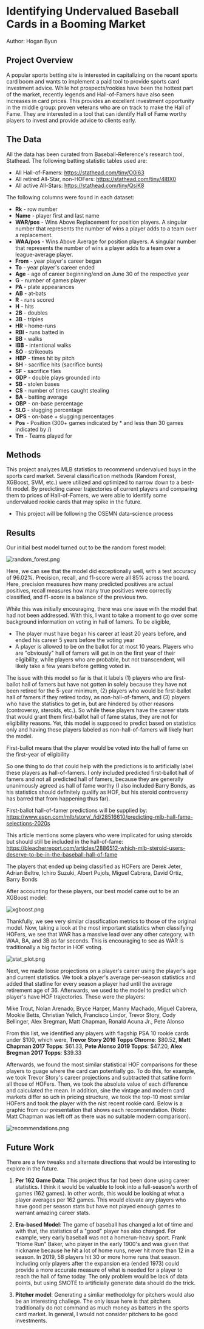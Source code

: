 
# Identifying Undervalued Baseball Cards in a Booming Market

Author: Hogan Byun

## Project Overview

A popular sports betting site is interested in capitalizing on the recent sports card boom and wants to implement a paid tool to provide sports card investment advice. While hot prospects/rookies have been the hottest part of the market, recently legends and Hall-of-Famers have also seen increases in card prices. This provides an excellent investment opportunity in the middle group: proven veterans who are on track to make the Hall of Fame. They are interested in a tool that can identify Hall of Fame worthy players to invest and provide advice to clients early. 

## The Data

All the data has been curated from Baseball-Reference's research tool, Stathead. The following batting statistic tables used are:
- All Hall-of-Famers: https://stathead.com/tiny/O0i63
- All retired All-Star, non-HOFers: https://stathead.com/tiny/4lBX0
- All active All-Stars: https://stathead.com/tiny/QsiK8

The following columns were found in each dataset:
* **Rk** - row number
* **Name** - player first and last name
* **WAR/pos** - Wins Above Replacement for position players. A singular number that represents the number of wins a player adds to a team over a replacement.
* **WAA/pos** - Wins Above Average for position players. A singular number that represents the number of wins a player adds to a team over a league-average player.
* **From** -  year player's career began
* **To** -  year player's career ended
* **Age** -  age of career beginning/end on June 30 of the respective year
* **G** -  number of games player
* **PA** -  plate appearances
* **AB** -  at-bats
* **R** - runs scored
* **H** - hits
* **2B** - doubles
* **3B** - triples
* **HR** - home-runs
* **RBI** - runs batted in
* **BB** - walks
* **IBB** - intentional walks
* **SO** - strikeouts
* **HBP** - times hit by pitch
* **SH** - sacrifice hits (sacrifice bunts)
* **SF** - sacrifice flies
* **GDP** - double plays grounded into
* **SB** - stolen bases
* **CS** - number of times caught stealing
* **BA** - batting average
* **OBP** - on-base percentage
* **SLG** - slugging percentage
* **OPS** - on-base + slugging percentages
* **Pos** - Position (300+ games indicated by * and less than 30 games indicated by /)
* **Tm** - Teams played for

## Methods

This project analyzes MLB statistics to recommend undervalued buys in the sports card market. Several classification methods (Random Forest, XGBoost, SVM, etc.) were utilized and optimized to narrow down to a best-fit model. By predicting career trajectories of current players and comparing them to prices of Hall-of-Famers, we were able to identify some undervalued rookie cards that may spike in the future.

* This project will be following the OSEMN data-science process

## Results

Our initial best model turned out to be the random forest model:

![random_forest.png](./images/random_forest.png)

Here, we can see that the model did exceptionally well, with a test accuracy of 96.02%. Precision, recall, and f1-score were all 85% across the board. Here, precision measures how many predicted positives are actual positives, recall measures how many true positives were correctly classified, and f1-score is a balance of the previous two.

While this was initially encouraging, there was one issue with the model that had not been addressed. With this, I want to take a moment to go over some background information on voting in hall of famers. To be eligible,

- The player must have began his career at least 20 years before, and ended his career 5 years before the voting year
- A player is allowed to be on the ballot for at most 10 years. Players who are "obviously" hall of famers will get in on the first year of their eligibility, while players who are probable, but not transcendent, will likely take a few years before getting voted in.

The issue with this model so far is that it labels (1) players who are first-ballot hall of famers but have not gotten in solely because they have not been retired for the 5-year minimum, (2) players who would be first-ballot hall of famers if they retired today, as non-hall-of-famers, and (3) players who have the statistics to get in, but are hindered by other reasons (controversy, steroids, etc.). So while these players have the career stats that would grant them first-ballot hall of fame status, they are not for eligibility reasons. Yet, this model is supposed to predict based on statistics only and having these players labeled as non-hall-of-famers will likely hurt the model.

First-ballot means that the player would be voted into the hall of fame on the first-year of eligibility

So one thing to do that could help with the predictions is to artificially label these players as hall-of-famers. I only included predicted first-ballot hall of famers and not all predicted hall of famers, because they are generally unanimously agreed as hall of fame worthy (I also included Barry Bonds, as his statistics should definitely qualify as HOF, but his steroid controversy has barred that from happening thus far).

First-ballot hall-of-famer predictions will be supplied by: https://www.espn.com/mlb/story/_/id/28516610/predicting-mlb-hall-fame-selections-2020s

This article mentions some players who were implicated for using steroids but should still be included in the hall-of-fame: https://bleacherreport.com/articles/2886512-which-mlb-steroid-users-deserve-to-be-in-the-baseball-hall-of-fame

The players that ended up being classified as HOFers are Derek Jeter, Adrian Beltre, Ichiro Suzuki, Albert Pujols, Miguel Cabrera, David Ortiz, Barry Bonds

After accounting for these players, our best model came out to be an XGBoost model:

![xgboost.png](./images/xgboost.png)

Thankfully, we see very similar classification metrics to those of the original model.
Now, taking a look at the most important statistics when classifying HOFers, we see that WAR has a massive lead over any other category, with WAA, BA, and 3B as far seconds. This is encouraging to see as WAR is traditionally a big factor in HOF voting. 

![stat_plot.png](./images/stat_plot.png)

Next, we made loose projections on a player's career using the player's age and current statistics. We took a player's average per-season statistics and added that statline for every season a player had until the average retirement age of 36. Afterwards, we used to the model to predict which player's have HOF trajectories. These were the players:

Mike Trout, Nolan Arenado, Bryce Harper, Manny Machado, Miguel Cabrera, Mookie Betts, Christian Yelich, Francisco Lindor, Trevor Story, Cody Bellinger, Alex Bregman, Matt Chapman, Ronald Acuna Jr., Pete Alonso

From this list, we identified any players with flagship PSA 10 rookie cards under $100, which were, **Trevor Story 2016 Topps Chrome**: $80.52, **Matt Chapman 2017 Topps**: $61.33, **Pete Alonso 2019 Topps**: $47.20, **Alex Bregman 2017 Topps**: $39.33

Afterwards, we found the most similar statistical HOF comparisons for these players to guage where the card can potentially go. To do this, for example, we took Trevor Story's career projections and subtracted that satline form all those of HOFers. Then, we took the absolute value of each difference and calculated the mean. In addition, sine the vintage and modern card markets differ so uch in pricing structure, we took the top-10 most similar HOFers and took the player with the nist recent rookie card. Below is a graphic from our presentation that shows each recommendation. (Note: Matt Chapman was left off as there was no suitable modern comparison).

![recommendations.png](./images/recommendations.png)

## Future Work

There are a few tweaks and alternate directions that would be interesting to explore in the future.

1) **Per 162 Game Data**: This project thus far had been done using career statistics. I think it would be valuable to look into a full-season's worth of games (162 games). In other words, this would be looking at what a player averages per 162 games. This would elevate any players who have good per season stats but have not played enough games to warrant amazing career stats. 

2) **Era-based Model**: The game of baseball has changed a lot of time and with that, the statistics of a "good" player has also changed. For example, very early baseball was not a homerun-heavy sport. Frank "Home Run" Baker, who player in the early 1900's and was given that nickname because he hit a lot of home runs, never hit more than 12 in a season. In 2019, 58 players hit 30 or more home runs that season. Including only players after the expansion era (ended 1973) could provide a more accurate measure of what is needed for a player to reach the hall of fame today. The only problem would be lack of data points, but using SMOTE to artificially generate data should do the trick.

3) **Pitcher model**: Generating a simliar methodolgy for pitchers would also be an interesting challege. The only issue here is that pitchers traditionally do not command as much money as batters in the sports card market. In general, I would not consider pitchers to be good investments.

